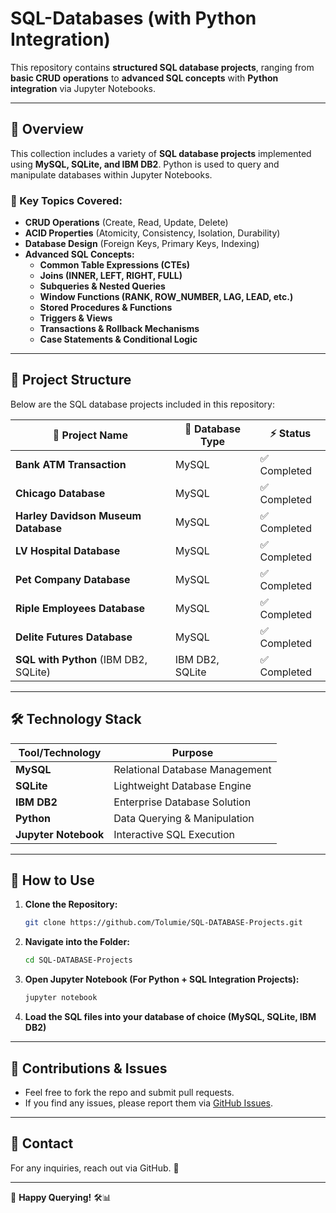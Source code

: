# SQL-Databases (with Python Integration)

This repository contains **structured SQL database projects**, ranging from **basic CRUD operations** to **advanced SQL concepts** with **Python integration** via Jupyter Notebooks.

---

## 📌 **Overview**
This collection includes a variety of **SQL database projects** implemented using **MySQL, SQLite, and IBM DB2**. Python is used to query and manipulate databases within Jupyter Notebooks.

### **🔹 Key Topics Covered:**
- **CRUD Operations** (Create, Read, Update, Delete)
- **ACID Properties** (Atomicity, Consistency, Isolation, Durability)
- **Database Design** (Foreign Keys, Primary Keys, Indexing)
- **Advanced SQL Concepts:**
  - **Common Table Expressions (CTEs)**
  - **Joins (INNER, LEFT, RIGHT, FULL)**
  - **Subqueries & Nested Queries**
  - **Window Functions (RANK, ROW_NUMBER, LAG, LEAD, etc.)**
  - **Stored Procedures & Functions**
  - **Triggers & Views**
  - **Transactions & Rollback Mechanisms**
  - **Case Statements & Conditional Logic**

---

## 📂 **Project Structure**
Below are the SQL database projects included in this repository:

| 🔹 Project Name                         | 📂 Database Type | ⚡ Status       |
|-----------------------------------------|----------------|---------------|
| **Bank ATM Transaction**               | MySQL          | ✅ Completed   |
| **Chicago Database**                    | MySQL          | ✅ Completed   |
| **Harley Davidson Museum Database**     | MySQL          | ✅ Completed   |
| **LV Hospital Database**                | MySQL          | ✅ Completed   |
| **Pet Company Database**                | MySQL          | ✅ Completed   |
| **Riple Employees Database**            | MySQL          | ✅ Completed   |
| **Delite Futures Database**             | MySQL          | ✅ Completed   |
| **SQL with Python** (IBM DB2, SQLite)   | IBM DB2, SQLite | ✅ Completed   |

---

## 🛠 **Technology Stack**

| Tool/Technology  | Purpose |
|------------------|---------|
| **MySQL**        | Relational Database Management |
| **SQLite**       | Lightweight Database Engine   |
| **IBM DB2**      | Enterprise Database Solution  |
| **Python**       | Data Querying & Manipulation |
| **Jupyter Notebook** | Interactive SQL Execution |

---

## 🚀 **How to Use**
1. **Clone the Repository:**
   ```bash
   git clone https://github.com/Tolumie/SQL-DATABASE-Projects.git
   ```
2. **Navigate into the Folder:**
   ```bash
   cd SQL-DATABASE-Projects
   ```
3. **Open Jupyter Notebook (For Python + SQL Integration Projects):**
   ```bash
   jupyter notebook
   ```
4. **Load the SQL files into your database of choice (MySQL, SQLite, IBM DB2)**

---

## 📜 **Contributions & Issues**
- Feel free to fork the repo and submit pull requests.
- If you find any issues, please report them via [GitHub Issues](https://github.com/Tolumie/SQL-DATABASE-Projects-MySQL-SQLite-IBMDB2/issues).

---

## 📧 **Contact**
For any inquiries, reach out via GitHub. 🚀

---

🔹 **Happy Querying!** 🛠️📊
